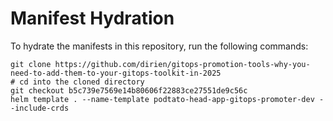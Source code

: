 # Manifest Hydration

To hydrate the manifests in this repository, run the following commands:

```shell
git clone https://github.com/dirien/gitops-promotion-tools-why-you-need-to-add-them-to-your-gitops-toolkit-in-2025
# cd into the cloned directory
git checkout b5c739e7569e14b80606f22883ce27551de9c56c
helm template . --name-template podtato-head-app-gitops-promoter-dev --include-crds
```
